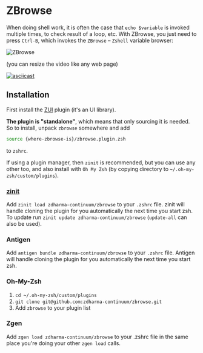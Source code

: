 # ZBrowse

When doing shell work, it is often the case that `echo $variable` is invoked
multiple times, to check result of a loop, etc. With ZBrowse, you just need to
press `Ctrl-B`, which invokes the `ZBrowse` – `Zshell` variable browser:

![ZBrowse](https://github.com/zdharma-continuum/zbrowse/blob/master/images/zbrowse.png)

(you can resize the video like any web page)

[![asciicast](https://asciinema.org/a/122018.png)](https://asciinema.org/a/122018)

## Installation

First install the [ZUI](https://github.com/zdharma-continuum/zui) plugin (it's
an UI library).

**The plugin is "standalone"**, which means that only sourcing it is needed. So
to install, unpack `zbrowse` somewhere and add

```zsh
source {where-zbrowse-is}/zbrowse.plugin.zsh
```

to `zshrc`.

If using a plugin manager, then `zinit` is recommended, but you can use any
other too, and also install with `Oh My Zsh` (by copying directory to
`~/.oh-my-zsh/custom/plugins`).

### [zinit](https://github.com/zdharma-continuum/zinit)

Add `zinit load zdharma-continuum/zbrowse` to your `.zshrc` file. zinit will
handle cloning the plugin for you automatically the next time you start zsh. To
update run `zinit update zdharma-continuum/zbrowse` (`update-all` can also be
used).

### Antigen

Add `antigen bundle zdharma-continuum/zbrowse` to your `.zshrc` file. Antigen
will handle cloning the plugin for you automatically the next time you start
zsh.

### Oh-My-Zsh

1. `cd ~/.oh-my-zsh/custom/plugins`
1. `git clone git@github.com:zdharma-continuum/zbrowse.git`
1. Add `zbrowse` to your plugin list

### Zgen

Add `zgen load zdharma-continuum/zbrowse` to your .zshrc file in the same place
you're doing your other `zgen load` calls.
